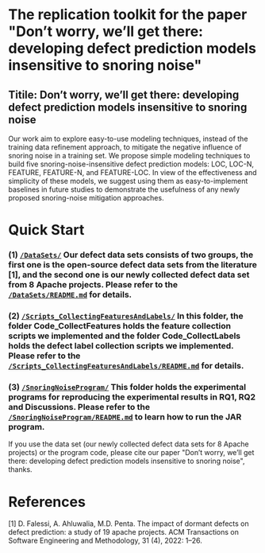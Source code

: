 # The replication toolkit for the paper "Don’t worry, we’ll get there: developing defect prediction models insensitive to snoring noise"

## Titile: Don’t worry, we’ll get there: developing defect prediction models insensitive to snoring noise

Our work aim to explore easy-to-use modeling techniques, instead of the training data refinement approach, to mitigate the negative influence of snoring noise in a training set. We propose simple modeling techniques to build five snoring-noise-insensitive defect prediction models: LOC, LOC-N, FEATURE, FEATURE-N, and FEATURE-LOC. In view of the effectiveness and simplicity of these models, we suggest using them as easy-to-implement baselines in future studies to demonstrate the usefulness of any newly proposed snoring-noise mitigation approaches.

# Quick Start

### (1) [`/DataSets/`](https://github.com/sticeran/SnoringNoise/tree/master/DataSets/) Our defect data sets consists of two groups, the first one is the open-source defect data sets from the literature [1], and the second one is our newly collected defect data set from 8 Apache projects. Please refer to the [`/DataSets/README.md`](https://github.com/sticeran/SnoringNoise/tree/master/DataSets/README.md) for details.

### (2) [`/Scripts_CollectingFeaturesAndLabels/`](https://github.com/sticeran/SnoringNoise/tree/master/Scripts_CollectingFeaturesAndLabels/) In this folder, the folder Code_CollectFeatures holds the feature collection scripts we implemented and the folder Code_CollectLabels holds the defect label collection scripts we implemented. Please refer to the [`/Scripts_CollectingFeaturesAndLabels/README.md`](https://github.com/sticeran/SnoringNoise/tree/master/Scripts_CollectingFeaturesAndLabels/README.md) for details.

### (3) [`/SnoringNoiseProgram/`](https://github.com/sticeran/SnoringNoise/tree/master/SnoringNoiseProgram/) This folder holds the experimental programs for reproducing the experimental results in RQ1, RQ2 and Discussions. Please refer to the [`/SnoringNoiseProgram/README.md`](https://github.com/sticeran/SnoringNoise/tree/master/SnoringNoiseProgram/README.md) to learn how to run the JAR program.


If you use the data set (our newly collected defect data sets for 8 Apache projects) or the program code, please cite our paper "Don’t worry, we’ll get there: developing defect prediction models insensitive to snoring noise", thanks.

# References
[1]	D. Falessi, A. Ahluwalia, M.D. Penta. The impact of dormant defects on defect prediction: a study of 19 apache projects. ACM Transactions on Software Engineering and Methodology, 31 (4), 2022: 1–26.
